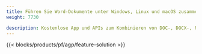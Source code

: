```yaml
---
title: Führen Sie Word-Dokumente unter Windows, Linux und macOS zusammen 
weight: 7730

description: Kostenlose App und APIs zum Kombinieren von DOC-, DOCX-, RTF-, DOT-, DOTX- und DOTM-Dateien
---
```


{{< blocks/products/pf/agp/feature-solution >}} 

